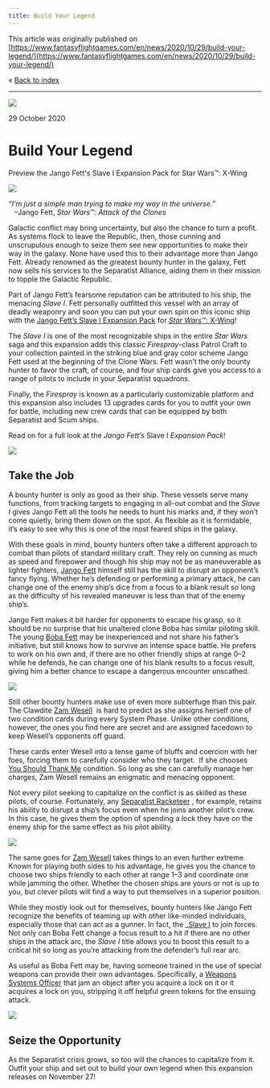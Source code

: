 ```yaml
---
title: Build Your Legend
---
```


This article was originally published on [https://www.fantasyflightgames.com/en/news/2020/10/29/build-your-legend/](https://www.fantasyflightgames.com/en/news/2020/10/29/build-your-legend/)

&laquo; [Back to index](../index.md)

---

![](6901736b34b3649743267abfe992372b.jpg)

29 October 2020

Build Your Legend
=================

Preview the Jango Fett's Slave I Expansion Pack for Star Wars™: X-Wing

![](dbf8b8ed7a5e16dfe07fd3ef630306e3.png)

_“I’m just a simple man trying to make my way in the universe.”_  
   –Jango Fett, _Star Wars_™_: Attack of the Clones_

Galactic conflict may bring uncertainty, but also the chance to turn a profit. As systems flock to leave the Republic, then, those cunning and unscrupulous enough to seize them see new opportunities to make their way in the galaxy. None have used this to their advantage more than Jango Fett. Already renowned as the greatest bounty hunter in the galaxy, Fett now sells his services to the Separatist Alliance, aiding them in their mission to topple the Galactic Republic.

Part of Jango Fett’s fearsome reputation can be attributed to his ship, the menacing _Slave I_. Fett personally outfitted this vessel with an array of deadly weaponry and soon you can put your own spin on this iconic ship with the [Jango Fett’s Slave I Expansion Pack](https://www.fantasyflightgames.com/en/products/x-wing-second-edition/products/jango-fetts-slave-i-expansion-pack/) for [_Star Wars_™: X-Wing](https://www.fantasyflightgames.com/en/products/x-wing-second-edition/)!

The _Slave I_ is one of the most recognizable ships in the entire _Star Wars_ saga and this expansion adds this classic _Firespray_\-class Patrol Craft to your collection painted in the striking blue and gray color scheme Jango Fett used at the beginning of the Clone Wars. Fett wasn’t the only bounty hunter to favor the craft, of course, and four ship cards give you access to a range of pilots to include in your Separatist squadrons.

Finally, the _Firespray_ is known as a particularly customizable platform and this expansion also includes 13 upgrades cards for you to outfit your own for battle, including new crew cards that can be equipped by both Separatist and Scum ships.

Read on for a full look at the _Jango Fett’s_ Slave I _Expansion Pack_!

![](6e60316363498c3c98fd1144b5aa2849.png)

Take the Job
------------

A bounty hunter is only as good as their ship. These vessels serve many functions, from tracking targets to engaging in all-out combat and the _Slave I_ gives Jango Fett all the tools he needs to hunt his marks and, if they won’t come quietly, bring them down on the spot. As flexible as it is formidable, it’s easy to see why this is one of the most feared ships in the galaxy.

With these goals in mind, bounty hunters often take a different approach to combat than pilots of standard military craft. They rely on cunning as much as speed and firepower and though his ship may not be as maneuverable as lighter fighters, [Jango Fett](0e3e849e7a53de1eb074ad591aea547c.png) himself still has the skill to disrupt an opponent’s fancy flying. Whether he’s defending or performing a primary attack, he can change one of the enemy ship’s dice from a focus to a blank result so long as the difficulty of his revealed maneuver is less than that of the enemy ship’s.

Jango Fett makes it bit harder for opponents to escape his grasp, so it should be no surprise that his unaltered clone Boba has similar piloting skill. The young [Boba Fett](2d29d2fa7cccd6885a54b3fc31a9e141.png) may be inexperienced and not share his father’s initiative, but still knows how to survive an intense space battle. He prefers to work on his own and, if there are no other friendly ships at range 0–2 while he defends, he can change one of his blank results to a focus result, giving him a better chance to escape a dangerous encounter unscathed.

![](e646fee12f54ac526a9115a795dc68f9.png)

Still other bounty hunters make use of even more subterfuge than this pair. The Clawdite [Zam Wesell](a3f834307d4627a88788581baa64c9f4.png)  is hard to predict as she assigns herself one of two condition cards during every System Phase. Unlike other conditions, however, the ones you find here are secret and are assigned facedown to keep Wesell’s opponents off guard.

These cards enter Wesell into a tense game of bluffs and coercion with her foes, forcing them to carefully consider who they target.  If she chooses [You Should Thank Me](4545c5d021dbb534378a4f64b3969fb5.png) condition. So long as she can carefully manage her charges, Zam Wesell remains an enigmatic and menacing opponent.

Not every pilot seeking to capitalize on the conflict is as skilled as these pilots, of course. Fortunately, any [Separatist Racketeer](c846c7649b2593eef424a0463703022d.png) , for example, retains his ability to disrupt a ship’s focus even when he joins another pilot’s crew. In this case, he gives them the option of spending a lock they have on the enemy ship for the same effect as his pilot ability.

![](e6059cac160d437622dd41e31a1c8a62.png)

The same goes for [Zam Wesell](c5ba6c60bdb2cbad0eaf331d994224e5.png) takes things to an even further extreme. Known for playing both sides to his advantage, he gives you the chance to choose two ships friendly to each other at range 1–3 and coordinate one while jamming the other. Whether the chosen ships are yours or not is up to you, but clever pilots will find a way to put themselves in a superior position.

While they mostly look out for themselves, bounty hunters like Jango Fett recognize the benefits of teaming up with other like-minded individuals, especially those that can act as a gunner. In fact, the _[Slave I](0fc4deed544754bc062ecd7f0527280f.png) to join forces. Not only can Boba Fett change a focus result to a hit if there are no other ships in the attack arc, the _Slave I_ title allows you to boost this result to a critical hit so long as you’re attacking from the defender’s full rear arc.

As useful as Boba Fett may be, having someone trained in the use of special weapons can provide their own advantages. Specifically, a [Weapons Systems Officer](f987f0a34b54c58b4ac59cd1770636e4.png) that jam an object after you acquire a lock on it or it acquires a lock on you, stripping it off helpful green tokens for the ensuing attack.

![](7a3aec32c3da0d453103811266d94da7.png)

Seize the Opportunity
---------------------

As the Separatist crisis grows, so too will the chances to capitalize from it. Outfit your ship and set out to build your own legend when this expansion releases on November 27!

[](http://community.fantasyflightgames.com/index.php?/forum/222-x-wing/)